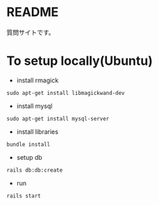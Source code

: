 # README

質問サイトです。

# To setup locally(Ubuntu)
* install rmagick
```
sudo apt-get install libmagickwand-dev
```

* install mysql
```
sudo apt-get install mysql-server
```

* install libraries
```
bundle install
```

* setup db
```
rails db:db:create
```

* run
```
rails start
```

